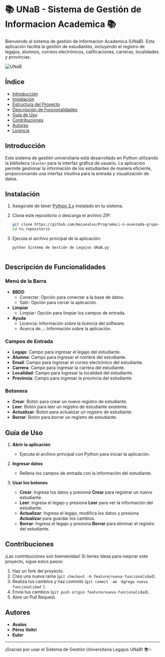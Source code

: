 # 📚 UNaB - Sistema de Gestión de Informacion Academica  📚

Bienvenido al sistema de gestión de Informacion Academica (UNaB). Esta aplicación facilita la gestión de estudiantes, incluyendo el registro de legajos, alumnos, correos electrónicos, calificaciones, carreras, localidades y provincias.

![UNaB](https://via.placeholder.com/800x400?text=UNaB+Gestión+Universitaria)

## Índice

- [Introducción](#introducción)
- [Instalación](#instalación)
- [Estructura del Proyecto](#estructura-del-proyecto)
- [Descripción de Funcionalidades](#descripción-de-funcionalidades)
- [Guía de Uso](#guía-de-uso)
- [Contribuciones](#contribuciones)
- [Autores](#autores)
- [Licencia](#licencia)

## Introducción

Este sistema de gestión universitaria está desarrollado en Python utilizando la biblioteca `tkinter` para la interfaz gráfica de usuario. La aplicación permite gestionar la información de los estudiantes de manera eficiente, proporcionando una interfaz intuitiva para la entrada y visualización de datos.

## Instalación

1. Asegúrate de tener [Python 3.x](https://www.python.org/downloads/) instalado en tu sistema.
2. Clona este repositorio o descarga el archivo ZIP:

    ```sh
    git clone https://github.com/maiavalos/Programaci-n-avanzada-grupo-tkinter.git
    cd tu_repositorio
    ```

3. Ejecuta el archivo principal de la aplicación:

    ```sh
    python Sistema de Gestión de Legajos UNaB.py



## Descripción de Funcionalidades

### Menú de la Barra

- **BBDD**
  - Conectar: Opción para conectar a la base de datos.
  - Salir: Opción para cerrar la aplicación.
- **Limpiar**
  - Limpiar: Opción para limpiar los campos de entrada.
- **Ayuda**
  - Licencia: Información sobre la licencia del software.
  - Acerca de...: Información sobre la aplicación.

### Campos de Entrada

- **Legajo**: Campo para ingresar el legajo del estudiante.
- **Alumno**: Campo para ingresar el nombre del estudiante.
- **Email**: Campo para ingresar el correo electrónico del estudiante.
- **Carrera**: Campo para ingresar la carrera del estudiante.
- **Localidad**: Campo para ingresar la localidad del estudiante.
- **Provincia**: Campo para ingresar la provincia del estudiante.

### Botonera

- **Crear**: Botón para crear un nuevo registro de estudiante.
- **Leer**: Botón para leer un registro de estudiante existente.
- **Actualizar**: Botón para actualizar un registro de estudiante.
- **Borrar**: Botón para borrar un registro de estudiante.

## Guía de Uso

1. **Abrir la aplicación**
   - Ejecuta el archivo principal con Python para iniciar la aplicación.

2. **Ingresar datos**
   - Rellena los campos de entrada con la información del estudiante.

3. **Usar los botones**
   - **Crear**: Ingresa los datos y presiona **Crear** para registrar un nuevo estudiante.
   - **Leer**: Ingresa el legajo y presiona **Leer** para ver la información del estudiante.
   - **Actualizar**: Ingresa el legajo, modifica los datos y presiona **Actualizar** para guardar los cambios.
   - **Borrar**: Ingresa el legajo y presiona **Borrar** para eliminar el registro del estudiante.

## Contribuciones

¡Las contribuciones son bienvenidas! Si tienes ideas para mejorar este proyecto, sigue estos pasos:

1. Haz un fork del proyecto.
2. Crea una nueva rama (`git checkout -b feature/nueva-funcionalidad`).
3. Realiza tus cambios y haz commits (`git commit -am 'Agrega nueva funcionalidad'`).
4. Envía tus cambios (`git push origin feature/nueva-funcionalidad`).
5. Abre un Pull Request.

## Autores

- **Avalos**
- **Pérez Veltri**
- **Euler**



---

¡Gracias por usar el Sistema de Gestión Universitaria Legajos  UNaB! 📚✨